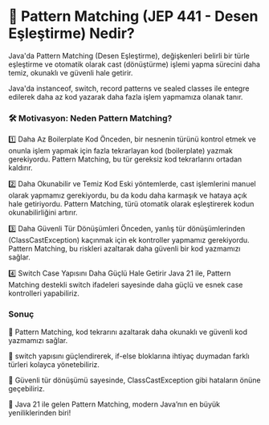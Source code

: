 # 🚀 Pattern Matching (JEP 441 - Desen Eşleştirme) Nedir?
Java'da Pattern Matching (Desen Eşleştirme), değişkenleri belirli bir türle eşleştirme ve otomatik olarak cast (dönüştürme) işlemi yapma sürecini daha temiz, okunaklı ve güvenli hale getirir.

Java'da instanceof, switch, record patterns ve sealed classes ile entegre edilerek daha az kod yazarak daha fazla işlem yapmamıza olanak tanır.

### 🛠️ Motivasyon: Neden Pattern Matching?

1️⃣ Daha Az Boilerplate Kod
Önceden, bir nesnenin türünü kontrol etmek ve onunla işlem yapmak için fazla tekrarlayan kod (boilerplate) yazmak gerekiyordu. Pattern Matching, bu tür gereksiz kod tekrarlarını ortadan kaldırır.

2️⃣ Daha Okunabilir ve Temiz Kod
Eski yöntemlerde, cast işlemlerini manuel olarak yapmamız gerekiyordu, bu da kodu daha karmaşık ve hataya açık hale getiriyordu. Pattern Matching, türü otomatik olarak eşleştirerek kodun okunabilirliğini artırır.

3️⃣ Daha Güvenli Tür Dönüşümleri
Önceden, yanlış tür dönüşümlerinden (ClassCastException) kaçınmak için ek kontroller yapmamız gerekiyordu. Pattern Matching, bu riskleri azaltarak daha güvenli bir kod yazmamızı sağlar.

4️⃣ Switch Case Yapısını Daha Güçlü Hale Getirir
Java 21 ile, Pattern Matching destekli switch ifadeleri sayesinde daha güçlü ve esnek case kontrolleri yapabiliriz.

### Sonuç
🔹 Pattern Matching, kod tekrarını azaltarak daha okunaklı ve güvenli kod yazmamızı sağlar.

🔹 switch yapısını güçlendirerek, if-else bloklarına ihtiyaç duymadan farklı türleri kolayca yönetebiliriz.

🔹 Güvenli tür dönüşümü sayesinde, ClassCastException gibi hataların önüne geçebiliriz.

🚀 Java 21 ile gelen Pattern Matching, modern Java’nın en büyük yeniliklerinden biri!